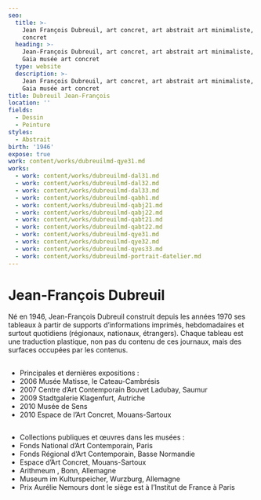 ```yaml
---
seo:
  title: >-
    Jean François Dubreuil, art concret, art abstrait art minimaliste, musée art
    concret 
  heading: >-
    Jean-François Dubreuil, art concret, art abstrait art minimaliste, Galerie
    Gaia musée art concret 
  type: website
  description: >-
    Jean François Dubreuil, art concret, art abstrait art minimaliste, Galerie
    Gaia musée art concret 
title: Dubreuil Jean-François
location: ''
fields:
  - Dessin
  - Peinture
styles:
  - Abstrait
birth: '1946'
expose: true
work: content/works/dubreuilmd-qye31.md
works:
  - work: content/works/dubreuilmd-dal31.md
  - work: content/works/dubreuilmd-dal32.md
  - work: content/works/dubreuilmd-dal33.md
  - work: content/works/dubreuilmd-qabh1.md
  - work: content/works/dubreuilmd-qabj21.md
  - work: content/works/dubreuilmd-qabj22.md
  - work: content/works/dubreuilmd-qabt21.md
  - work: content/works/dubreuilmd-qabt22.md
  - work: content/works/dubreuilmd-qye31.md
  - work: content/works/dubreuilmd-qye32.md
  - work: content/works/dubreuilmd-qyes33.md
  - work: content/works/dubreuilmd-portrait-datelier.md
---
```


# Jean-François Dubreuil

Né en 1946, Jean-François Dubreuil construit depuis les années 1970 ses tableaux à partir de supports d’informations imprimés, hebdomadaires et surtout quotidiens (régionaux, nationaux, étrangers). Chaque tableau est une traduction plastique, non pas du contenu de ces journaux, mais des surfaces occupées par les contenus.

##

* Principales et dernières expositions :
* 2006 Musée Matisse, le Cateau-Cambrésis
* 2007 Centre d’Art Contemporain Bouvet Ladubay, Saumur
* 2009 Stadtgalerie Klagenfurt, Autriche
* 2010 Musée de Sens
* 2010 Espace de l’Art Concret, Mouans-Sartoux

##

* Collections publiques et œuvres dans les musées :
* Fonds National d’Art Contemporain, Paris
* Fonds Régional d’Art Contemporain, Basse Normandie
* Espace d’Art Concret, Mouans-Sartoux
* Arithmeum , Bonn, Allemagne
* Museum im Kulturspeicher, Wurzburg, Allemagne
* Prix Aurélie Nemours dont le siège est à l’Institut de France à Paris

